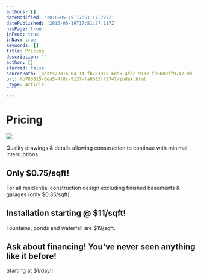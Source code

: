 ```yaml
---
authors: []
dateModified: '2016-05-19T17:51:17.722Z'
datePublished: '2016-05-19T17:51:27.117Z'
hasPage: true
inFeed: true
inNav: true
keywords: []
title: Pricing
description: ''
author: []
starred: false
sourcePath: _posts/2016-04-14-fb783315-6da5-4f8c-9137-fa6683ff9747.md
url: fb783315-6da5-4f8c-9137-fa6683ff9747/index.html
_type: Article

---
```

# Pricing
![](https://the-grid-user-content.s3-us-west-2.amazonaws.com/bb46729e-6c8b-4bb6-b55d-728b24d0bc4a.png)

Quality drawings & details allowing construction to continue with minimal interruptions.

## Only $0.75/sqft!

For all residential construction design excluding finished basements & garages (only $0.35/sqft).

## Installation starting @ $11/sqft!

Fountains, ponds and waterfall are $19/sqft.

## Ask about financing! You've never seen anything like it before!

Starting at $1/day!!